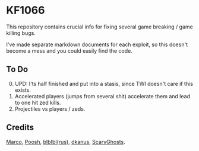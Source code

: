 # KF1066

This repository contains crucial info for fixing several game breaking / game killing bugs.

I've made separate markdown documents for each exploit, so this doesn't become a mess and you could easily find the code.

## To Do

0. UPD: I'ts half finished and put into a stasis, since TWI doesn't care if this exists.
1. Accelerated players (jumps from several shit) accelerate them and lead to one hit zed kills.
2. Projectiles vs players / zeds.

## Credits

[Marco](https://steamcommunity.com/profiles/76561197975509070), [Poosh](https://steamcommunity.com/id/scrn-poosh), [bIbIbI(rus)](https://steamcommunity.com/profiles/76561198019079140/), [dkanus](https://steamcommunity.com/id/dkanus), [ScaryGhosts](https://steamcommunity.com/id/scrn-poosh).
